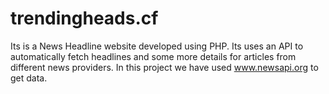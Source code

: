 # trendingheads.cf
Its is a News Headline website developed using PHP. 
Its uses an API to automatically fetch headlines and some more details for articles from different news providers.
In this project we have used www.newsapi.org to get data. 
